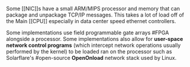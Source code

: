 
Some [[NIC]]s have a small ARM/MIPS processor and memory that can package and unpackage TCP/IP messages.
	This takes a lot of load off of the Main [[CPU]] especially in data center speed ethernet controllers.

Some implementations use field programmable gate arrays #FPGA  alongside a processor.
Some implementations also allow for **user-space network control programs** (which intercept network operations usually performed by the kernel) to be loaded ran on the processor such as Solarflare's #open-source **OpenOnload** network stack used by Linux.

